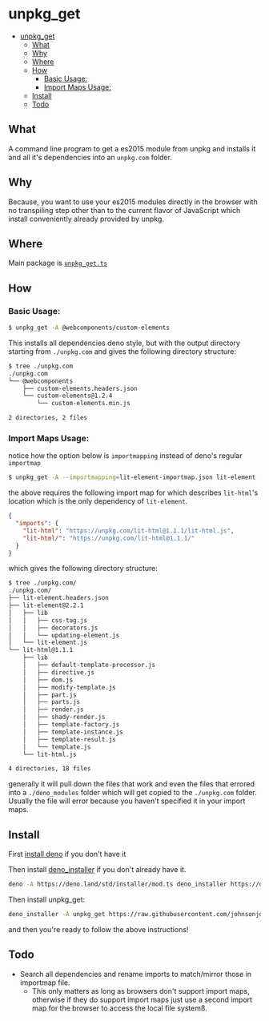 # unpkg_get

- [unpkg_get](#unpkgget)
	- [What](#what)
	- [Why](#why)
	- [Where](#where)
	- [How](#how)
		- [Basic Usage:](#basic-usage)
		- [Import Maps Usage:](#import-maps-usage)
	- [Install](#install)
	- [Todo](#todo)

##  What

A command line program to get a es2015 module from unpkg and installs it and all it's dependencies into an `unpkg.com` folder.

## Why

Because, you want to use your es2015 modules directly in the browser with no transpiling
step other than to the current flavor of JavaScript which install
conveniently already provided by unpkg.

## Where

Main package is [`unpkg_get.ts`](./unpkg_get.ts)

##  How

### Basic Usage:

```bash
$ unpkg_get -A @webcomponents/custom-elements
```

This installs all dependencies deno style, but with the output
directory starting from `./unpkg.com` and gives the following directory structure:

```bash
$ tree ./unpkg.com
./unpkg.com
└── @webcomponents
    ├── custom-elements.headers.json
    └── custom-elements@1.2.4
        └── custom-elements.min.js

2 directories, 2 files
```

### Import Maps Usage:

notice how the option below is `importmapping` instead of deno's regular `importmap`

```bash
$ unpkg_get -A --importmapping=lit-element-importmap.json lit-element
```

the above requires the following import map for which describes `lit-html`'s location 
which is the only dependency of `lit-element`.

```json
{
  "imports": {
    "lit-html": "https://unpkg.com/lit-html@1.1.1/lit-html.js",
    "lit-html/": "https://unpkg.com/lit-html@1.1.1/"
  }
}
```

which gives the following directory structure:

```bash
$ tree ./unpkg.com/
./unpkg.com/
├── lit-element.headers.json
├── lit-element@2.2.1
│   ├── lib
│   │   ├── css-tag.js
│   │   ├── decorators.js
│   │   └── updating-element.js
│   └── lit-element.js
└── lit-html@1.1.1
    ├── lib
    │   ├── default-template-processor.js
    │   ├── directive.js
    │   ├── dom.js
    │   ├── modify-template.js
    │   ├── part.js
    │   ├── parts.js
    │   ├── render.js
    │   ├── shady-render.js
    │   ├── template-factory.js
    │   ├── template-instance.js
    │   ├── template-result.js
    │   └── template.js
    └── lit-html.js

4 directories, 18 files
```

generally it will pull down the files that work and even the files
that errored into a `./deno_modules` folder which will get copied to the
`./unpkg.com` folder. Usually the file will error because you haven't specified
it in your import maps.

##  Install

First [install deno](https://github.com/denoland/deno_install) if you don't have it

Then install [deno_installer](https://github.com/denoland/deno_std/tree/master/installer) if you don't already have it.

```bash
deno -A https://deno.land/std/installer/mod.ts deno_installer https://deno.land/std/installer/mod.ts -A
```

Then install unpkg_get:

```bash
deno_installer -A unpkg_get https://raw.githubusercontent.com/johnsonjo4531/unpkg_get/master/unpkg_get.ts -A
```

and then you're ready to follow the above instructions!


## Todo

  - Search all dependencies and rename imports to match/mirror those in importmap file.
    - This only matters as long as browsers don't support import maps, otherwise if they do support import maps just use a second import map for the browser to access the local file systemß.
